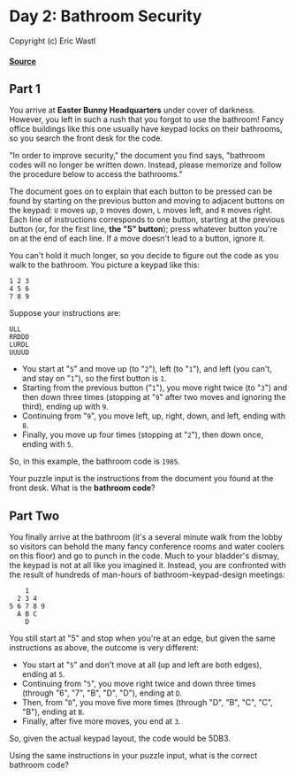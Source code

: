 # Day 2: Bathroom Security
Copyright (c) Eric Wastl
#### [Source](https://adventofcode.com/2016/day/2)

## Part 1

You arrive at **Easter Bunny Headquarters** under cover of darkness. However, you left in such a rush that you forgot to use the bathroom! Fancy office buildings like this one usually have keypad locks on their bathrooms, so you search the front desk for the code.

"In order to improve security," the document you find says, "bathroom codes will no longer be written down. Instead, please memorize and follow the procedure below to access the bathrooms."

The document goes on to explain that each button to be pressed can be found by starting on the previous button and moving to adjacent buttons on the keypad: `U` moves up, `D` moves down, `L` moves left, and `R` moves right. Each line of instructions corresponds to one button, starting at the previous button (or, for the first line, **the "5" button**); press whatever button you're on at the end of each line. If a move doesn't lead to a button, ignore it.

You can't hold it much longer, so you decide to figure out the code as you walk to the bathroom. You picture a keypad like this:
```
1 2 3
4 5 6
7 8 9
```
Suppose your instructions are:
```
ULL
RRDDD
LURDL
UUUUD
```
* You start at "`5`" and move up (to "`2`"), left (to "`1`"), and left (you can't, and stay on "`1`"), so the first button is `1`.
* Starting from the previous button ("`1`"), you move right twice (to "`3`") and then down three times (stopping at "`9`" after two moves and ignoring the third), ending up with `9`.
* Continuing from "`9`", you move left, up, right, down, and left, ending with `8`.
* Finally, you move up four times (stopping at "`2`"), then down once, ending with `5`.

So, in this example, the bathroom code is `1985`.

Your puzzle input is the instructions from the document you found at the front desk. What is the **bathroom code**?

## Part Two

You finally arrive at the bathroom (it's a several minute walk from the lobby so visitors can behold the many fancy conference rooms and water coolers on this floor) and go to punch in the code. Much to your bladder's dismay, the keypad is not at all like you imagined it. Instead, you are confronted with the result of hundreds of man-hours of bathroom-keypad-design meetings:
```
    1
  2 3 4
5 6 7 8 9
  A B C
    D
```
You still start at "5" and stop when you're at an edge, but given the same instructions as above, the outcome is very different:

* You start at "`5`" and don't move at all (up and left are both edges), ending at `5`.
* Continuing from "`5`", you move right twice and down three times (through "6", "7", "B", "D", "D"), ending at `D`.
* Then, from "`D`", you move five more times (through "D", "B", "C", "C", "B"), ending at `B`.
* Finally, after five more moves, you end at `3`.

So, given the actual keypad layout, the code would be 5DB3.

Using the same instructions in your puzzle input, what is the correct bathroom code?
